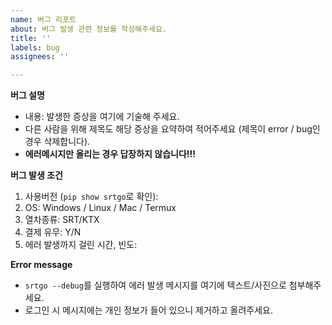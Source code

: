 ```yaml
---
name: 버그 리포트
about: 버그 발생 관련 정보를 작성해주세요.
title: ''
labels: bug
assignees: ''

---
```

**버그 설명**  
- 내용: 발생한 증상을 여기에 기술해 주세요.
- 다른 사람을 위해 제목도 해당 증상을 요약하여 적어주세요 (제목이 error / bug인 경우 삭제합니다).
- **에러메시지만 올리는 경우 답장하지 않습니다!!!**
<!-- OS, Anaconda 등 실행환경에 대한 기술이 필요합니다 -->

**버그 발생 조건**  
1. 사용버전 (`pip show srtgo`로 확인):
2. OS: Windows / Linux / Mac / Termux
3. 열차종류: SRT/KTX
4. 결제 유무: Y/N 
5. 에러 발생까지 걸린 시간, 빈도:

**Error message**
- `srtgo --debug`를 실행하여 에러 발생 메시지를 여기에 텍스트/사진으로 첨부해주세요.
- 로그인 시 메시지에는 개인 정보가 들어 있으니 제거하고 올려주세요.
